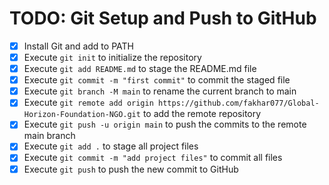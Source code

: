 # TODO: Git Setup and Push to GitHub

- [x] Install Git and add to PATH
- [x] Execute `git init` to initialize the repository
- [x] Execute `git add README.md` to stage the README.md file
- [x] Execute `git commit -m "first commit"` to commit the staged file
- [x] Execute `git branch -M main` to rename the current branch to main
- [x] Execute `git remote add origin https://github.com/fakhar077/Global-Horizon-Foundation-NGO.git` to add the remote repository
- [x] Execute `git push -u origin main` to push the commits to the remote main branch
- [x] Execute `git add .` to stage all project files
- [x] Execute `git commit -m "add project files"` to commit all files
- [x] Execute `git push` to push the new commit to GitHub
